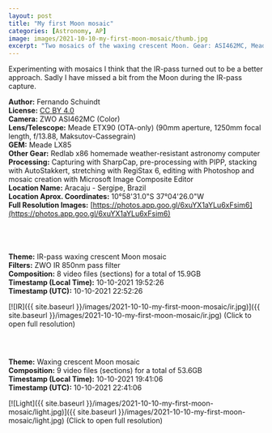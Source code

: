 ```yaml
---
layout: post
title: "My first Moon mosaic"
categories: [Astronomy, AP]
image: images/2021-10-10-my-first-moon-mosaic/thumb.jpg
excerpt: "Two mosaics of the waxing crescent Moon. Gear: ASI462MC, Meade LX85 GEM, Meade ETX90, ZWO IR 850nm pass filter."
---
```


Experimenting with mosaics I think that the IR-pass turned out to be a better approach. Sadly I have missed a bit from the Moon during the IR-pass capture.

**Author:** Fernando Schuindt  
**License:** [CC BY 4.0](https://creativecommons.org/licenses/by/4.0/)  
**Camera:** ZWO ASI462MC (Color)  
**Lens/Telescope:** Meade ETX90 (OTA-only) (90mm aperture, 1250mm focal length, f/13.88, Maksutov-Cassegrain)  
**GEM:** Meade LX85  
**Other Gear:** Redlab x86 homemade weather-resistant astronomy computer  
**Processing:** Capturing with SharpCap, pre-processing with PIPP, stacking with AutoStakkert, stretching with RegiStax 6, editing with Photoshop and mosaic creation with Microsoft Image Composite Editor  
**Location Name:** Aracaju - Sergipe, Brazil  
**Location Aprox. Coordinates:** 10°58'31.0"S 37°04'26.0"W  
**Full Resolution Images:** [https://photos.app.goo.gl/6xuYX1aYLu6xFsim6](https://photos.app.goo.gl/6xuYX1aYLu6xFsim6)  

<div style="height: 40px;">
</div>

**Theme:** IR-pass waxing crescent Moon mosaic  
**Filters:** ZWO IR 850nm pass filter  
**Composition:** 8 video files (sections) for a total of 15.9GB  
**Timestamp (Local Time):** 10-10-2021 19:52:26  
**Timestamp (UTC):** 10-10-2021 22:52:26  

[![IR]({{ site.baseurl }}/images/2021-10-10-my-first-moon-mosaic/ir.jpg)]({{ site.baseurl }}/images/2021-10-10-my-first-moon-mosaic/ir.jpg)
(Click to open full resolution)

<div style="height: 30px;">
</div>

**Theme:** Waxing crescent Moon mosaic  
**Composition:** 9 video files (sections) for a total of 53.6GB  
**Timestamp (Local Time):** 10-10-2021 19:41:06  
**Timestamp (UTC):** 10-10-2021 22:41:06  

[![Light]({{ site.baseurl }}/images/2021-10-10-my-first-moon-mosaic/light.jpg)]({{ site.baseurl }}/images/2021-10-10-my-first-moon-mosaic/light.jpg)
(Click to open full resolution)
